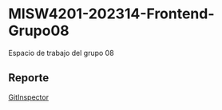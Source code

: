 # MISW4201-202314-Frontend-Grupo08
Espacio de trabajo del grupo 08
 
## Reporte
[GitInspector](https://misw-4201-procesosdesarrolloagil.github.io/MISW4201-202314-Frontend-Grupo08/reports)
